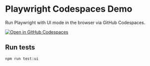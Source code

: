 # Playwright Codespaces Demo

Run Playwright with UI mode in the browser via GitHub Codespaces.

[![Open in GitHub Codespaces](https://github.com/codespaces/badge.svg)](https://github.com/codespaces/new?hide_repo_select=true&repo=playwright-codespaces-demo)

## Run tests

```bash
npm run test:ui